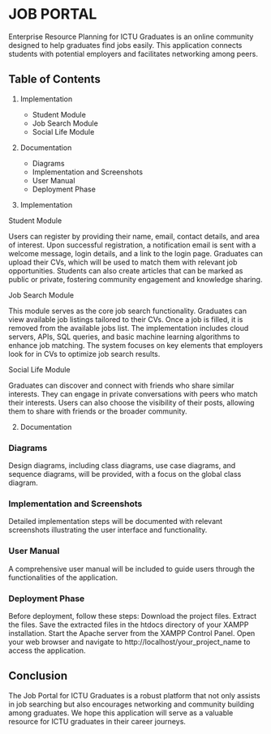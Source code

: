 # JOB PORTAL

Enterprise Resource Planning for ICTU Graduates is an online community designed to help graduates find jobs easily. This application connects students with potential employers and facilitates networking among peers.

## Table of Contents

1. Implementation
   - Student Module
   - Job Search Module
   - Social Life Module
2. Documentation
   - Diagrams
   - Implementation and Screenshots
   - User Manual
   - Deployment Phase

 1. Implementation

 Student Module 

Users can register by providing their name, email, contact details, and area of interest. Upon successful registration, a notification email is sent with a welcome message, login details, and a link to the login page. Graduates can upload their CVs, which will be used to match them with relevant job opportunities. Students can also create articles that can be marked as public or private, fostering community engagement and knowledge sharing.

 Job Search Module 

This module serves as the core job search functionality. Graduates can view available job listings tailored to their CVs. Once a job is filled, it is removed from the available jobs list. The implementation includes cloud servers, APIs, SQL queries, and basic machine learning algorithms to enhance job matching. The system focuses on key elements that employers look for in CVs to optimize job search results.

Social Life Module 

Graduates can discover and connect with friends who share similar interests. They can engage in private conversations with peers who match their interests. Users can also choose the visibility of their posts, allowing them to share with friends or the broader community.

 2. Documentation

### Diagrams

Design diagrams, including class diagrams, use case diagrams, and sequence diagrams, will be provided, with a focus on the global class diagram.

### Implementation and Screenshots

Detailed implementation steps will be documented with relevant screenshots illustrating the user interface and functionality.

### User Manual

A comprehensive user manual will be included to guide users through the functionalities of the application.

### Deployment Phase

Before deployment, follow these steps: Download the project files. Extract the files. Save the extracted files in the htdocs directory of your XAMPP installation. Start the Apache server from the XAMPP Control Panel. Open your web browser and navigate to http://localhost/your_project_name to access the application.

## Conclusion

The Job Portal for ICTU Graduates is a robust platform that not only assists in job searching but also encourages networking and community building among graduates. We hope this application will serve as a valuable resource for ICTU graduates in their career journeys.
